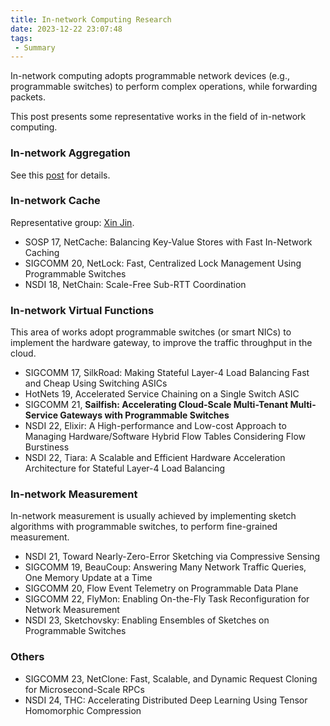 ```yaml
---
title: In-network Computing Research
date: 2023-12-22 23:07:48
tags:
 - Summary
---
```


In-network computing adopts programmable network devices (e.g., programmable switches) to perform complex operations, while forwarding packets.

This post presents some representative works in the field of in-network computing.

### In-network Aggregation

See this [post](/2023/07/03/ina/) for details.

### In-network Cache

Representative group: [Xin Jin](https://xinjin.github.io/).

- SOSP 17, NetCache: Balancing Key-Value Stores with Fast In-Network Caching
- SIGCOMM 20, NetLock: Fast, Centralized Lock Management Using Programmable Switches
- NSDI 18, NetChain: Scale-Free Sub-RTT Coordination

### In-network Virtual Functions

This area of works adopt programmable switches (or smart NICs) to implement the hardware gateway, to improve the traffic throughput in the cloud.

- SIGCOMM 17, SilkRoad: Making Stateful Layer-4 Load Balancing Fast and Cheap Using Switching ASICs
- HotNets 19, Accelerated Service Chaining on a Single Switch ASIC
- SIGCOMM 21, **Sailfish: Accelerating Cloud-Scale Multi-Tenant Multi-Service Gateways with Programmable Switches**
- NSDI 22, Elixir: A High-performance and Low-cost Approach to Managing Hardware/Software Hybrid Flow Tables Considering Flow Burstiness
- NSDI 22, Tiara: A Scalable and Efficient Hardware Acceleration Architecture for Stateful Layer-4 Load Balancing

### In-network Measurement

In-network measurement is usually achieved by implementing sketch algorithms with programmable switches, to perform fine-grained measurement.

- NSDI 21, Toward Nearly-Zero-Error Sketching via Compressive Sensing
- SIGCOMM 19, BeauCoup: Answering Many Network Traffic Queries, One Memory Update at a Time
- SIGCOMM 20, Flow Event Telemetry on Programmable Data Plane
- SIGCOMM 22, FlyMon: Enabling On-the-Fly Task Reconfiguration for Network Measurement
- NSDI 23, Sketchovsky: Enabling Ensembles of Sketches on Programmable Switches

### Others

- SIGCOMM 23, NetClone: Fast, Scalable, and Dynamic Request Cloning for Microsecond-Scale RPCs
- NSDI 24, THC: Accelerating Distributed Deep Learning Using Tensor Homomorphic Compression